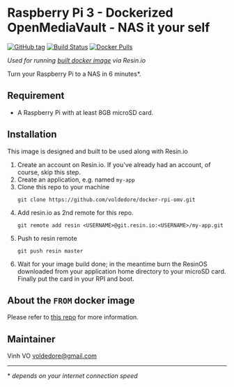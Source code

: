 # Raspberry Pi 3 - Dockerized OpenMediaVault - NAS it your self

[![GitHub tag](https://img.shields.io/github/tag/voldedore/docker-rpi-omv-build.svg)](https://github.com/voldedore/docker-rpi-omv-build/releases) [![Build Status](https://travis-ci.org/voldedore/docker-rpi-omv-build.svg?branch=master)](https://travis-ci.org/voldedore/docker-rpi-omv-build) [![Docker Pulls](https://img.shields.io/docker/pulls/voldedore/rpi-omv.svg)](https://hub.docker.com/r/voldedore/rpi-omv/)

*Used for running [built docker image](https://github.com/voldedore/docker-rpi-omv-build) via Resin.io*

Turn your Raspberry Pi to a NAS in 6 minutes*.

## Requirement

* A Raspberry Pi with at least 8GB microSD card.

## Installation

This image is designed and built to be used along with Resin.io

1. Create an account on Resin.io. If you've already had an account, of course, skip this step.
2. Create an application, e.g. named `my-app`
3. Clone this repo to your machine
    ```
    git clone https://github.com/voldedore/docker-rpi-omv.git
    ```
4. Add resin.io as 2nd remote for this repo.
    ```
    git remote add resin <USERNAME>@git.resin.io:<USERNAME>/my-app.git
    ```
5. Push to resin remote
    ```
    git push resin master
    ```
6. Wait for your image build done; in the meantime burn the ResinOS downloaded from your application home directory to your microSD card. Finally put the card in your RPI and boot.

## About the `FROM` docker image

Please refer to [this repo](https://github.com/voldedore/docker-rpi-omv-build) for more information.

## Maintainer

Vinh VO <voldedore@gmail.com>


----
\* *depends on your internet connection speed*
